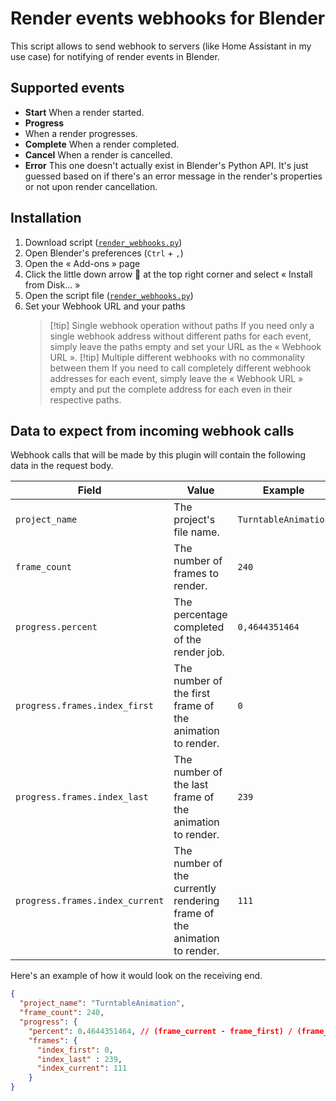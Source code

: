 # Render events webhooks for Blender

This script allows to send webhook to servers (like Home Assistant in my use case) for notifying of render events in Blender.

## Supported events

- **Start**
  When a render started.
- **Progress**
- When a render progresses.
- **Complete**
  When a render completed.
- **Cancel**
  When a render is cancelled.
- **Error**
  This one doesn't actually exist in Blender's Python API.
  It's just guessed based on if there's an error message in the render's properties or not upon render cancellation.

## Installation

1. Download script ([`render_webhooks.py`](render_webhooks.py))
2. Open Blender's preferences (`Ctrl` + `,`)
3. Open the « Add-ons » page
4. Click the little down arrow 🔽 at the top right corner and select « Install from Disk... »
5. Open the script file ([`render_webhooks.py`](render_webhooks.py))
6. Set your Webhook URL and your paths
   > [!tip] Single webhook operation without paths
   > If you need only a single webhook address without different paths for each event, simply leave the paths empty and set your URL as the « Webhook URL ».
   > [!tip] Multiple different webhooks with no commonality between them
   > If you need to call completely different webhook addresses for each event, simply leave the « Webhook URL » empty and put the complete address for each even in their respective paths.

## Data to expect from incoming webhook calls

Webhook calls that will be made by this plugin will contain the following data in the request body.

| Field                           | Value                                                                   | Example              |
| ------------------------------- | ----------------------------------------------------------------------- | -------------------- |
| `project_name`                  | The project's file name.                                                | `TurntableAnimation` |
| `frame_count`                   | The number of frames to render.                                         | `240`                |
| `progress.percent`              | The percentage completed of the render job.                             | `0,4644351464`       |
| `progress.frames.index_first`   | The number of the first frame of the animation to render.               | `0`                  |
| `progress.frames.index_last`    | The number of the last frame of the animation to render.                | `239`                |
| `progress.frames.index_current` | The number of the currently rendering frame of the animation to render. | `111`                |

Here's an example of how it would look on the receiving end.

```json
{
  "project_name": "TurntableAnimation",
  "frame_count": 240, 
  "progress": {
    "percent": 0.4644351464, // (frame_current - frame_first) / (frame_last - frame_first)
    "frames": {
      "index_first": 0,
      "index_last" : 239,
      "index_current": 111 
    }
}
```
